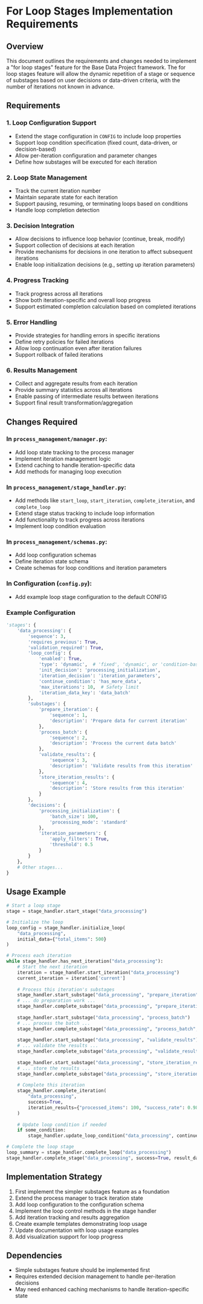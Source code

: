 # For Loop Stages Implementation Requirements

## Overview
This document outlines the requirements and changes needed to implement a "for loop stages" feature for the Base Data Project framework. The for loop stages feature will allow the dynamic repetition of a stage or sequence of substages based on user decisions or data-driven criteria, with the number of iterations not known in advance.

## Requirements

### 1. Loop Configuration Support
- Extend the stage configuration in `CONFIG` to include loop properties
- Support loop condition specification (fixed count, data-driven, or decision-based)
- Allow per-iteration configuration and parameter changes
- Define how substages will be executed for each iteration

### 2. Loop State Management
- Track the current iteration number
- Maintain separate state for each iteration
- Support pausing, resuming, or terminating loops based on conditions
- Handle loop completion detection

### 3. Decision Integration
- Allow decisions to influence loop behavior (continue, break, modify)
- Support collection of decisions at each iteration
- Provide mechanisms for decisions in one iteration to affect subsequent iterations
- Enable loop initialization decisions (e.g., setting up iteration parameters)

### 4. Progress Tracking
- Track progress across all iterations
- Show both iteration-specific and overall loop progress
- Support estimated completion calculation based on completed iterations

### 5. Error Handling
- Provide strategies for handling errors in specific iterations
- Define retry policies for failed iterations
- Allow loop continuation even after iteration failures
- Support rollback of failed iterations

### 6. Results Management
- Collect and aggregate results from each iteration
- Provide summary statistics across all iterations
- Enable passing of intermediate results between iterations
- Support final result transformation/aggregation

## Changes Required

### In `process_management/manager.py`:
- Add loop state tracking to the process manager
- Implement iteration management logic
- Extend caching to handle iteration-specific data
- Add methods for managing loop execution

### In `process_management/stage_handler.py`:
- Add methods like `start_loop`, `start_iteration`, `complete_iteration`, and `complete_loop`
- Extend stage status tracking to include loop information
- Add functionality to track progress across iterations
- Implement loop condition evaluation

### In `process_management/schemas.py`:
- Add loop configuration schemas
- Define iteration state schema
- Create schemas for loop conditions and iteration parameters

### In Configuration (`config.py`):
- Add example loop stage configuration to the default CONFIG

### Example Configuration

```python
'stages': {
    'data_processing': {
        'sequence': 3,
        'requires_previous': True,
        'validation_required': True,
        'loop_config': {
            'enabled': True,
            'type': 'dynamic',  # 'fixed', 'dynamic', or 'condition-based'
            'init_decision': 'processing_initialization',
            'iteration_decision': 'iteration_parameters',
            'continue_condition': 'has_more_data',
            'max_iterations': 10,  # Safety limit
            'iteration_data_key': 'data_batch'
        },
        'substages': {
            'prepare_iteration': {
                'sequence': 1,
                'description': 'Prepare data for current iteration'
            },
            'process_batch': {
                'sequence': 2,
                'description': 'Process the current data batch'
            },
            'validate_results': {
                'sequence': 3,
                'description': 'Validate results from this iteration'
            },
            'store_iteration_results': {
                'sequence': 4,
                'description': 'Store results from this iteration'
            }
        },
        'decisions': {
            'processing_initialization': {
                'batch_size': 100,
                'processing_mode': 'standard'
            },
            'iteration_parameters': {
                'apply_filters': True,
                'threshold': 0.5
            }
        }
    },
    # Other stages...
}
```

## Usage Example

```python
# Start a loop stage
stage = stage_handler.start_stage("data_processing")

# Initialize the loop
loop_config = stage_handler.initialize_loop(
    "data_processing", 
    initial_data={"total_items": 500}
)

# Process each iteration
while stage_handler.has_next_iteration("data_processing"):
    # Start the next iteration
    iteration = stage_handler.start_iteration("data_processing")
    current_iteration = iteration['current']
    
    # Process this iteration's substages
    stage_handler.start_substage("data_processing", "prepare_iteration")
    # ... do preparation work ...
    stage_handler.complete_substage("data_processing", "prepare_iteration", success=True)
    
    stage_handler.start_substage("data_processing", "process_batch")
    # ... process the batch ...
    stage_handler.complete_substage("data_processing", "process_batch", success=True)
    
    stage_handler.start_substage("data_processing", "validate_results")
    # ... validate the results ...
    stage_handler.complete_substage("data_processing", "validate_results", success=True)
    
    stage_handler.start_substage("data_processing", "store_iteration_results")
    # ... store the results ...
    stage_handler.complete_substage("data_processing", "store_iteration_results", success=True)
    
    # Complete this iteration
    stage_handler.complete_iteration(
        "data_processing", 
        success=True, 
        iteration_results={"processed_items": 100, "success_rate": 0.98}
    )
    
    # Update loop condition if needed
    if some_condition:
        stage_handler.update_loop_condition("data_processing", continue_loop=False)

# Complete the loop stage
loop_summary = stage_handler.complete_loop("data_processing")
stage_handler.complete_stage("data_processing", success=True, result_data=loop_summary)
```

## Implementation Strategy

1. First implement the simpler substages feature as a foundation
2. Extend the process manager to track iteration state
3. Add loop configuration to the configuration schema
4. Implement the loop control methods in the stage handler
5. Add iteration tracking and results aggregation
6. Create example templates demonstrating loop usage
7. Update documentation with loop usage examples
8. Add visualization support for loop progress

## Dependencies

- Simple substages feature should be implemented first
- Requires extended decision management to handle per-iteration decisions
- May need enhanced caching mechanisms to handle iteration-specific state

